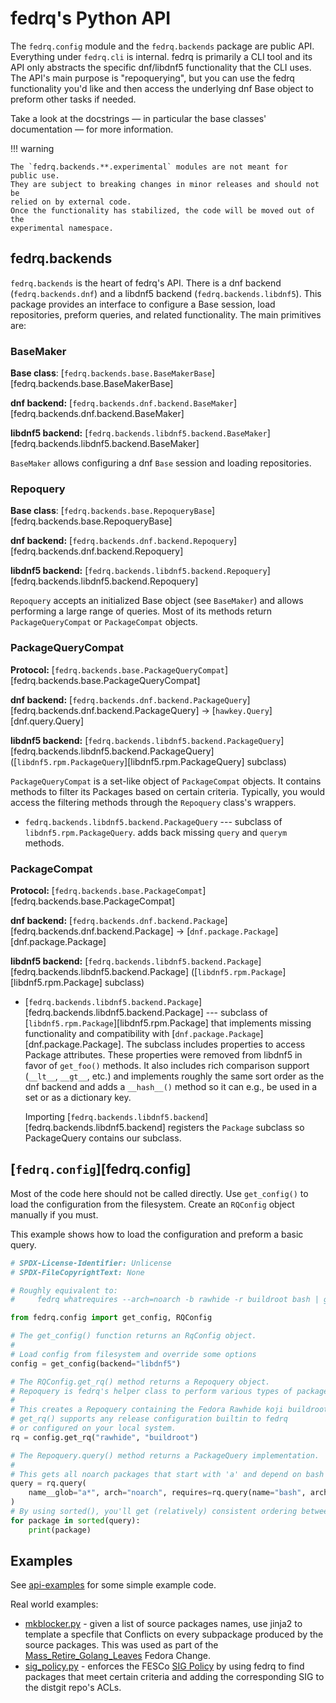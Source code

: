 <!--
SPDX-FileCopyrightText: 2023 Maxwell G <gotmax@e.email>
SPDX-License-Identifier: GPL-2.0-or-later
-->

# fedrq's Python API

The `fedrq.config` module and the `fedrq.backends` package are public API.
Everything under `fedrq.cli` is internal.
fedrq is primarily a CLI tool and its API only abstracts the specific
dnf/libdnf5 functionality that the CLI uses.
The API's main purpose is "repoquerying",
but you can use the fedrq functionality you'd like and then access the
underlying dnf Base object to preform other tasks if needed.

Take a look at the docstrings — in particular the base classes' documentation — 
for more information.

!!! warning

    The `fedrq.backends.**.experimental` modules are not meant for
    public use.
    They are subject to breaking changes in minor releases and should not be
    relied on by external code.
    Once the functionality has stabilized, the code will be moved out of the
    experimental namespace.

## fedrq.backends

`fedrq.backends` is the heart of fedrq's API.
There is a dnf backend (`fedrq.backends.dnf`)
and a libdnf5 backend (`fedrq.backends.libdnf5`).
This package provides an interface to configure a Base session, load
repositories, preform queries, and related functionality.
The main primitives are:

### BaseMaker

**Base class**: [`fedrq.backends.base.BaseMakerBase`][fedrq.backends.base.BaseMakerBase]

**dnf backend:** [`fedrq.backends.dnf.backend.BaseMaker`][fedrq.backends.dnf.backend.BaseMaker]

**libdnf5 backend:** [`fedrq.backends.libdnf5.backend.BaseMaker`][fedrq.backends.libdnf5.backend.BaseMaker]

`BaseMaker` allows configuring a dnf `Base` session and loading repositories.

### Repoquery

**Base class**: [`fedrq.backends.base.RepoqueryBase`][fedrq.backends.base.RepoqueryBase]

**dnf backend:** [`fedrq.backends.dnf.backend.Repoquery`][fedrq.backends.dnf.backend.Repoquery]

**libdnf5 backend:** [`fedrq.backends.libdnf5.backend.Repoquery`][fedrq.backends.libdnf5.backend.Repoquery]

`Repoquery` accepts an initialized Base object (see `BaseMaker`) and allows
performing a large range of queries. Most of its methods return
`PackageQueryCompat` or `PackageCompat` objects.


### PackageQueryCompat

**Protocol:** [`fedrq.backends.base.PackageQueryCompat`][fedrq.backends.base.PackageQueryCompat]

**dnf backend:** [`fedrq.backends.dnf.backend.PackageQuery`][fedrq.backends.dnf.backend.PackageQuery] -> [`hawkey.Query`][dnf.query.Query]

**libdnf5 backend:** [`fedrq.backends.libdnf5.backend.PackageQuery`][fedrq.backends.libdnf5.backend.PackageQuery]
([`libdnf5.rpm.PackageQuery`][libdnf5.rpm.PackageQuery] subclass)

`PackageQueryCompat` is a set-like object of `PackageCompat` objects. It contains
methods to filter its Packages based on certain criteria. Typically, you would
access the filtering methods through the `Repoquery` class's wrappers.

- `fedrq.backends.libdnf5.backend.PackageQuery` --- subclass of
  `libdnf5.rpm.PackageQuery`. adds back missing `query` and `querym` methods.


### PackageCompat


**Protocol:** [`fedrq.backends.base.PackageCompat`][fedrq.backends.base.PackageCompat]

**dnf backend:** [`fedrq.backends.dnf.backend.Package`][fedrq.backends.dnf.backend.Package] -> [`dnf.package.Package`][dnf.package.Package]

**libdnf5 backend:** [`fedrq.backends.libdnf5.backend.Package`][fedrq.backends.libdnf5.backend.Package]
([`libdnf5.rpm.Package`][libdnf5.rpm.Package] subclass)

- [`fedrq.backends.libdnf5.backend.Package`][fedrq.backends.libdnf5.backend.Package] ---
  subclass of [`libdnf5.rpm.Package`][libdnf5.rpm.Package]
  that implements missing functionality and compatibility with
  [`dnf.package.Package`][dnf.package.Package].
  The subclass includes properties to access Package attributes.
  These properties were removed from libdnf5 in favor of `get_foo()` methods.
  It also includes rich comparison support (`__lt__`, `__gt__`, etc.) and
  implements roughly the same sort order as the dnf backend and adds a
  `__hash__()` method so it can e.g., be used in a set or as a dictionary key.

    Importing
    [`fedrq.backends.libdnf5.backend`][fedrq.backends.libdnf5.backend]
    registers the `Package` subclass so PackageQuery contains our subclass.

## [`fedrq.config`][fedrq.config]

Most of the code here should not be called directly. Use `get_config()` to load
the configuration from the filesystem. Create an `RQConfig` object manually if
you must.

This example shows how to load the configuration and preform a basic query.

``` python
# SPDX-License-Identifier: Unlicense
# SPDX-FileCopyrightText: None

# Roughly equivalent to:
#     fedrq whatrequires --arch=noarch -b rawhide -r buildroot bash | grep '^a'

from fedrq.config import get_config, RQConfig

# The get_config() function returns an RqConfig object.
#
# Load config from filesystem and override some options
config = get_config(backend="libdnf5")

# The RQConfig.get_rq() method returns a Repoquery object.
# Repoquery is fedrq's helper class to perform various types of package queries.
#
# This creates a Repoquery containing the Fedora Rawhide koji buildroot repositories.
# get_rq() supports any release configuration builtin to fedrq
# or configured on your local system.
rq = config.get_rq("rawhide", "buildroot")

# The Repoquery.query() method returns a PackageQuery implementation.
#
# This gets all noarch packages that start with 'a' and depend on bash
query = rq.query(
    name__glob="a*", arch="noarch", requires=rq.query(name="bash", arch="notsrc")
)
# By using sorted(), you'll get (relatively) consistent ordering between backends
for package in sorted(query):
    print(package)
```


## Examples

See [api-examples] for some simple example code.

Real world examples:

- [mkblocker.py] - given a list of source packages names, use jinja2 to
  template a specfile that Conflicts on every subpackage produced by the source
  packages. This was used as part of the [Mass_Retire_Golang_Leaves] Fedora Change.
- [sig_policy.py] - enforces the FESCo [SIG Policy][sig-policy] by using fedrq
  to find packages that meet certain criteria and adding the corresponding SIG
  to the distgit repo's ACLs.

[api-examples]: https://git.sr.ht/~gotmax23/fedrq/tree/main/item/contrib/api_examples
[mkblocker.py]: https://git.sr.ht/~gotmax23/fedora-scripts/tree/main/item/go-sig/blocker/mkblocker.py
[Mass_Retire_Golang_Leaves]: https://fedoraproject.org/wiki/Changes/Mass_Retire_Golang_Leaves#Implementation
[sig_policy.py]: https://pagure.io/releng/blob/main/f/scripts/fesco/sig-policy/sig_policy.py
[sig-policy]: https://docs.fedoraproject.org/en-US/fesco/SIG_policy/
